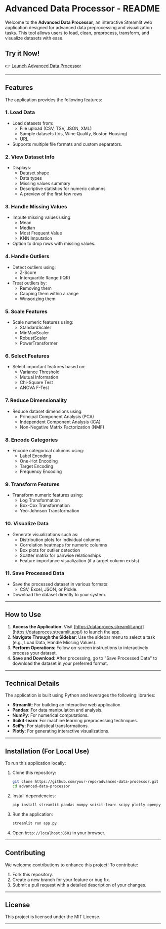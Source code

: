 # Advanced Data Processor - README

Welcome to the **Advanced Data Processor**, an interactive Streamlit web application designed for advanced data preprocessing and visualization tasks. This tool allows users to load, clean, preprocess, transform, and visualize datasets with ease.

## Try it Now!

👉 [Launch Advanced Data Processor](https://dataproces.streamlit.app/)

---

## **Features**

The application provides the following features:

### **1. Load Data**
- Load datasets from:
  - File upload (CSV, TSV, JSON, XML)
  - Sample datasets (Iris, Wine Quality, Boston Housing)
  - URL
- Supports multiple file formats and custom separators.

### **2. View Dataset Info**
- Displays:
  - Dataset shape
  - Data types
  - Missing values summary
  - Descriptive statistics for numeric columns
  - A preview of the first few rows

### **3. Handle Missing Values**
- Impute missing values using:
  - Mean
  - Median
  - Most Frequent Value
  - KNN Imputation
- Option to drop rows with missing values.

### **4. Handle Outliers**
- Detect outliers using:
  - Z-Score
  - Interquartile Range (IQR)
- Treat outliers by:
  - Removing them
  - Capping them within a range
  - Winsorizing them

### **5. Scale Features**
- Scale numeric features using:
  - StandardScaler
  - MinMaxScaler
  - RobustScaler
  - PowerTransformer

### **6. Select Features**
- Select important features based on:
  - Variance Threshold
  - Mutual Information
  - Chi-Square Test
  - ANOVA F-Test

### **7. Reduce Dimensionality**
- Reduce dataset dimensions using:
  - Principal Component Analysis (PCA)
  - Independent Component Analysis (ICA)
  - Non-Negative Matrix Factorization (NMF)

### **8. Encode Categories**
- Encode categorical columns using:
  - Label Encoding
  - One-Hot Encoding
  - Target Encoding
  - Frequency Encoding

### **9. Transform Features**
- Transform numeric features using:
  - Log Transformation
  - Box-Cox Transformation
  - Yeo-Johnson Transformation

### **10. Visualize Data**
- Generate visualizations such as:
  - Distribution plots for individual columns
  - Correlation heatmaps for numeric columns
  - Box plots for outlier detection
  - Scatter matrix for pairwise relationships
  - Feature importance visualization (if a target column exists)

### **11. Save Processed Data**
- Save the processed dataset in various formats:
  - CSV, Excel, JSON, or Pickle.
- Download the dataset directly to your system.

---

## **How to Use**

1. **Access the Application**: Visit [https://dataproces.streamlit.app/](https://dataproces.streamlit.app/) to launch the app.
2. **Navigate Through the Sidebar**: Use the sidebar menu to select a task (e.g., Load Data, Handle Missing Values).
3. **Perform Operations**: Follow on-screen instructions to interactively process your dataset.
4. **Save and Download**: After processing, go to "Save Processed Data" to download the dataset in your preferred format.

---

## **Technical Details**

The application is built using Python and leverages the following libraries:

- **Streamlit**: For building an interactive web application.
- **Pandas**: For data manipulation and analysis.
- **NumPy**: For numerical computations.
- **Scikit-learn**: For machine learning preprocessing techniques.
- **SciPy**: For statistical transformations.
- **Plotly**: For generating interactive visualizations.

---

## **Installation (For Local Use)**

To run this application locally:

1. Clone this repository:
   ```bash
   git clone https://github.com/your-repo/advanced-data-processor.git
   cd advanced-data-processor
   ```

2. Install dependencies:
   ```bash
   pip install streamlit pandas numpy scikit-learn scipy plotly openpyxl lxml 
   ```

3. Run the application:
   ```bash
   streamlit run app.py
   ```

4. Open `http://localhost:8501` in your browser.

---

## **Contributing**

We welcome contributions to enhance this project! To contribute:

1. Fork this repository.
2. Create a new branch for your feature or bug fix.
3. Submit a pull request with a detailed description of your changes.

---

## **License**

This project is licensed under the MIT License.

---


